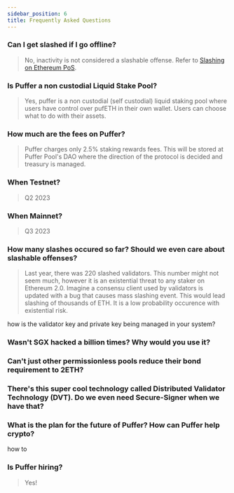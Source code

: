 ```yaml
---
sidebar_position: 6
title: Frequently Asked Questions
---
```


### Can I get slashed if I go offline?

> No, inactivity is not considered a slashable offense. Refer to [Slashing on Ethereum PoS](background/slash.md).

### Is Puffer a non custodial Liquid Stake Pool?

> Yes, puffer is a non custodial (self custodial) liquid staking pool where users have control over pufETH in their own wallet.
> Users can choose what to do with their assets.

### How much are the fees on Puffer?

> Puffer charges only 2.5% staking rewards fees. This will be stored at Puffer Pool's DAO where the direction of the protocol is decided and treasury is managed.

### When Testnet?

> Q2 2023

### When Mainnet?

> Q3 2023

### How many slashes occured so far? Should we even care about slashable offenses?

> Last year, there was 220 slashed validators.
> This number might not seem much, however it is an existential threat to any staker on Ethereum 2.0. Imagine a consensu client used by validators is updated with a bug that causes mass slashing event. This would lead slashing of thousands of ETH.
> It is a low probability occurence with existential risk.

how is the validator key and private key being managed in your system?

### Wasn't SGX hacked a billion times? Why would you use it?

### Can't just other permissionless pools reduce their bond requirement to 2ETH?

### There's this super cool technology called Distributed Validator Technology (DVT). Do we even need Secure-Signer when we have that?

### What is the plan for the future of Puffer? How can Puffer help crypto?

how to

### Is Puffer hiring?

> Yes!
